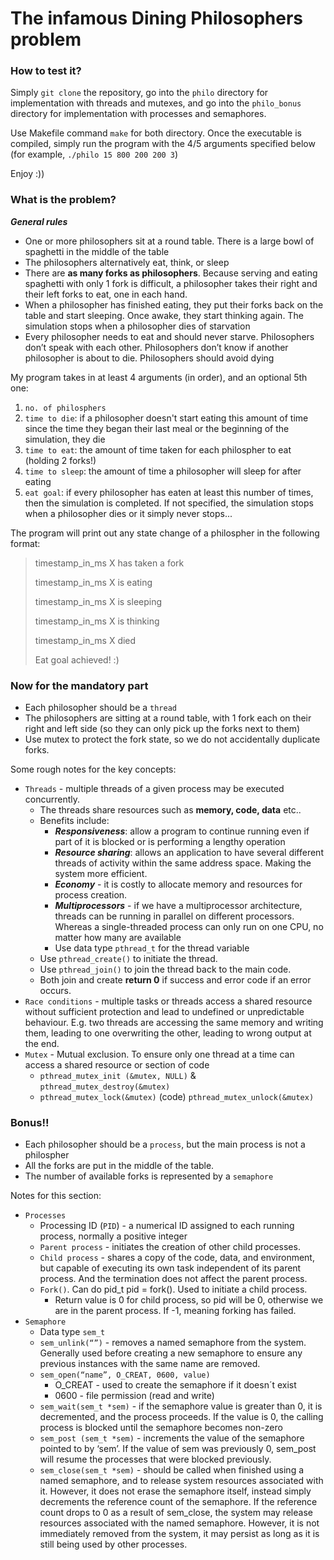# The infamous Dining Philosophers problem
### How to test it?
Simply `git clone` the repository, go into the `philo` directory for implementation with threads and mutexes, and go into the `philo_bonus` directory for implementation with processes and semaphores. 

Use Makefile command `make` for both directory. Once the executable is compiled, simply run the program with the 4/5 arguments specified below (for example, `./philo 15 800 200 200 3`)

Enjoy :))

### What is the problem?
_**General rules**_

* One or more philosophers sit at a round table. There is a large bowl of spaghetti in the middle of the table
* The philosophers alternatively eat, think, or sleep
* There are **as many forks as philosophers**. Because serving and eating spaghetti with only 1 fork is difficult, a philosopher takes their right and their left forks to eat, one in each hand.
* When a philosopher has finished eating, they put their forks back on the table and
start sleeping. Once awake, they start thinking again. The simulation stops when
a philosopher dies of starvation
* Every philosopher needs to eat and should never starve. Philosophers don’t speak with each other. Philosophers don’t know if another philosopher is about to die. Philosophers should avoid dying

My program takes in at least 4 arguments (in order), and an optional 5th one:
1. `no. of philosphers`
2. `time to die`: if a philosopher doesn't start eating this amount of time since the time they began their last meal or the beginning of the simulation, they die
3. `time to eat`: the amount of time taken for each philospher to eat (holding 2 forks!)
4. `time to sleep`: the amount of time a philosopher will sleep for after eating
5. `eat goal`: if every philosopher has eaten at least this number of times, then the simulation is completed. If not specified, the simulation stops when a philosopher dies or it simply never stops...

The program will print out any state change of a philospher in the following format:
> timestamp_in_ms X has taken a fork
> 
> timestamp_in_ms X is eating
> 
> timestamp_in_ms X is sleeping
> 
> timestamp_in_ms X is thinking
> 
> timestamp_in_ms X died
>
> Eat goal achieved! :)

### Now for the mandatory part
* Each philosopher should be a `thread`
* The philosophers are sitting at a round table, with 1 fork each on their right and left side (so they can only pick up the forks next to them)
* Use mutex to protect the fork state, so we do not accidentally duplicate forks.

Some rough notes for the key concepts:
* `Threads` - multiple threads of a given process may be executed concurrently.
  * The threads share resources such as **memory, code, data** etc..
  * Benefits include:
    * **_Responsiveness_**: allow a program to continue running even if part of it is blocked or is performing a lengthy operation
    * **_Resource sharing_**: allows an application to have several different threads of activity within the same address space. Making the system more efficient.
    * **_Economy_** - it is costly to allocate memory and resources for process creation.  
    * **_Multiprocessors_** - if we have a multiprocessor architecture, threads can be running in parallel on different processors. Whereas a single-threaded process can only run on one CPU, no matter how many are available
    * Use data type `pthread_t` for the thread variable
  * Use `pthread_create()` to initiate the thread.
  * Use `pthread_join()` to join the thread back to the main code. 
  * Both join and create **return 0** if success and error code if an error occurs.
* `Race conditions` - multiple tasks or threads access a shared resource without sufficient protection and lead to undefined or unpredictable behaviour. E.g. two threads are accessing the same memory and writing them, leading to one overwriting the other, leading to wrong output at the end.
* `Mutex` - Mutual exclusion. To ensure only one thread at a time can access a shared resource or section of code
  * `pthread_mutex_init (&mutex, NULL)` & `pthread_mutex_destroy(&mutex)`
  * `pthread_mutex_lock(&mutex)` (code) `pthread_mutex_unlock(&mutex)`

### Bonus!!
* Each philosopher should be a `process`, but the main process is not a philospher
* All the forks are put in the middle of the table.
* The number of available forks is represented by a `semaphore`

Notes for this section:
* `Processes`
  * Processing ID (`PID`) - a numerical ID assigned to each running process, normally a positive integer
  * `Parent process` - initiates the creation of other child processes.
  * `Child process` - shares a copy of the code, data, and environment, but capable of executing its own task independent of its parent process. And the termination does not affect the parent process.
  * `Fork()`. Can do pid_t pid = fork(). Used to initiate a child process.
    * Return value is 0 for child process, so pid will be 0, otherwise we are in the parent process. If -1, meaning forking has failed. 
* `Semaphore`
  * Data type `sem_t`
  * `sem_unlink(“”)` - removes a named semaphore from the system. Generally used before creating a new semaphore to ensure any previous instances with the same name are removed. 
  * `sem_open(“name”, O_CREAT, 0600, value)`
    * O_CREAT - used to create the semaphore if it doesn´t exist
    * 0600 - file permission (read and write)
  * `sem_wait(sem_t *sem)` - if the semaphore value is greater than 0, it is decremented, and the process proceeds. If the value is 0, the calling process is blocked until the semaphore becomes non-zero
  * `sem_post (sem_t *sem)` - increments the value of the semaphore pointed to by ‘sem’. If the value of sem was previously 0, sem_post will resume the processes that were blocked previously.
  * `sem_close(sem_t *sem)` - should be called when finished using a named semaphore, and to release system resources associated with it. However, it does not erase the semaphore itself, instead simply decrements the reference count of the semaphore. If the reference count drops to 0 as a result of sem_close, the system may release resources associated with the named semaphore. However, it is not immediately removed from the system, it may persist as long as it is still being used by other processes. 



